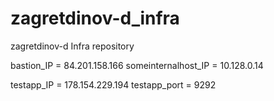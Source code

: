 # zagretdinov-d_infra
zagretdinov-d Infra repository

bastion_IP = 84.201.158.166
someinternalhost_IP = 10.128.0.14

testapp_IP = 178.154.229.194 testapp_port = 9292